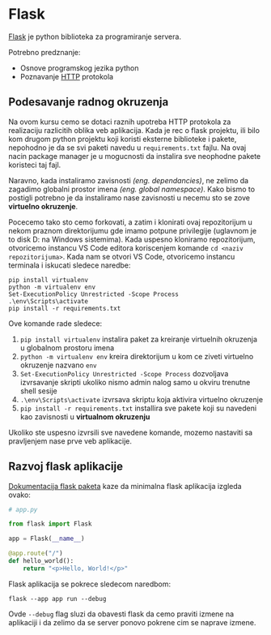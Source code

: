 # Flask

[Flask](https://flask.palletsprojects.com/en/3.0.x/) je python biblioteka za
programiranje servera.

Potrebno predznanje:

-   Osnove programskog jezika python
-   Poznavanje [HTTP](https://www.freecodecamp.org/news/what-is-http/) protokola

## Podesavanje radnog okruzenja

Na ovom kursu cemo se dotaci raznih upotreba HTTP protokola za realizaciju
razlicitih oblika veb aplikacija. Kada je rec o flask projektu, ili bilo kom
drugom python projektu koji koristi eksterne biblioteke i pakete, nepohodno je
da se svi paketi navedu u `requirements.txt` fajlu. Na ovaj nacin package
manager je u mogucnosti da instalira sve neophodne pakete koristeci taj fajl.

Naravno, kada instaliramo zavisnosti _(eng. dependancies)_, ne zelimo da
zagadimo globalni prostor imena _(eng. global namespace)_. Kako bismo to
postigli potrebno je da instaliramo nase zavisnosti u necemu sto se zove
**virtuelno okruzenje**.

Pocecemo tako sto cemo forkovati, a zatim i klonirati ovaj repozitorijum u nekom
praznom direktorijumu gde imamo potpune privilegije (uglavnom je to disk D: na
Windows sistemima). Kada uspesno kloniramo repozitorijum, otvoricemo instancu VS
Code editora koriscenjem komande `cd <naziv repozitorijuma>`. Kada nam se otvori
VS Code, otvoricemo instancu terminala i iskucati sledece naredbe:

```shell
pip install virtualenv
python -m virtualenv env
Set-ExecutionPolicy Unrestricted -Scope Process
.\env\Scripts\activate
pip install -r requirements.txt
```

Ove komande rade sledece:

1. `pip install virtualenv` instalira paket za kreiranje virtuelnih okruzenja u
   globalnom prostoru imena
2. `python -m virtualenv env` kreira direktorijum u kom ce ziveti virtuelno
   okruzenje nazvano `env`
3. `Set-ExecutionPolicy Unrestricted -Scope Process` dozvoljava izvrsavanje
   skripti ukoliko nismo admin nalog samo u okviru trenutne shell sesije
4. `.\env\Scripts\activate` izvrsava skriptu koja aktivira virtuelno okruzenje
5. `pip install -r requirements.txt` installira sve pakete koji su navedeni kao
   zavisnosti u **virtualnom okruzenju**

Ukoliko ste uspesno izvrsili sve navedene komande, mozemo nastaviti sa
pravljenjem nase prve veb aplikacije.

## Razvoj flask aplikacije

[Dokumentacija flask paketa](https://flask.palletsprojects.com/en/3.0.x/quickstart/)
kaze da minimalna flask aplikacija izgleda ovako:

```python
# app.py

from flask import Flask

app = Flask(__name__)

@app.route("/")
def hello_world():
    return "<p>Hello, World!</p>"
```

Flask aplikacija se pokrece sledecom naredbom:

```shell
flask --app app run --debug
```

Ovde `--debug` flag sluzi da obavesti flask da cemo praviti izmene na aplikaciji
i da zelimo da se server ponovo pokrene cim se naprave izmene.
